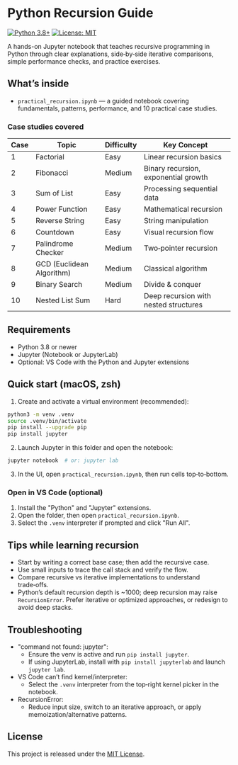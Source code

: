 # Python Recursion Guide

[![Python 3.8+](https://img.shields.io/badge/Python-3.8%2B-blue.svg)](https://www.python.org/) [![License: MIT](https://img.shields.io/badge/License-MIT-yellow.svg)](LICENSE)

A hands-on Jupyter notebook that teaches recursive programming in Python through clear explanations, side‑by‑side iterative comparisons, simple performance checks, and practice exercises.

## What’s inside
- `practical_recursion.ipynb` — a guided notebook covering fundamentals, patterns, performance, and 10 practical case studies.

### Case studies covered
| Case | Topic | Difficulty | Key Concept |
|------|------|------------|-------------|
| 1 | Factorial | Easy | Linear recursion basics |
| 2 | Fibonacci | Medium | Binary recursion, exponential growth |
| 3 | Sum of List | Easy | Processing sequential data |
| 4 | Power Function | Easy | Mathematical recursion |
| 5 | Reverse String | Easy | String manipulation |
| 6 | Countdown | Easy | Visual recursion flow |
| 7 | Palindrome Checker | Medium | Two‑pointer recursion |
| 8 | GCD (Euclidean Algorithm) | Medium | Classical algorithm |
| 9 | Binary Search | Medium | Divide & conquer |
| 10 | Nested List Sum | Hard | Deep recursion with nested structures |

## Requirements
- Python 3.8 or newer
- Jupyter (Notebook or JupyterLab)
- Optional: VS Code with the Python and Jupyter extensions

## Quick start (macOS, zsh)
1) Create and activate a virtual environment (recommended):

```bash
python3 -m venv .venv
source .venv/bin/activate
pip install --upgrade pip
pip install jupyter
```

2) Launch Jupyter in this folder and open the notebook:

```bash
jupyter notebook  # or: jupyter lab
```

3) In the UI, open `practical_recursion.ipynb`, then run cells top‑to‑bottom.

### Open in VS Code (optional)
1) Install the "Python" and "Jupyter" extensions.
2) Open the folder, then open `practical_recursion.ipynb`.
3) Select the `.venv` interpreter if prompted and click "Run All".

## Tips while learning recursion
- Start by writing a correct base case; then add the recursive case.
- Use small inputs to trace the call stack and verify the flow.
- Compare recursive vs iterative implementations to understand trade‑offs.
- Python’s default recursion depth is ~1000; deep recursion may raise `RecursionError`. Prefer iterative or optimized approaches, or redesign to avoid deep stacks.

## Troubleshooting
- "command not found: jupyter":
	- Ensure the venv is active and run `pip install jupyter`.
	- If using JupyterLab, install with `pip install jupyterlab` and launch `jupyter lab`.
- VS Code can’t find kernel/interpreter:
	- Select the `.venv` interpreter from the top‑right kernel picker in the notebook.
- RecursionError:
	- Reduce input size, switch to an iterative approach, or apply memoization/alternative patterns.

## License
This project is released under the [MIT License](LICENSE).